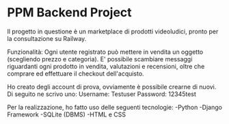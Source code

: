 # PPM Backend Project
Il progetto in questione è un marketplace di prodotti videoludici, pronto per la consultazione su Railway.

Funzionalità:
Ogni utente registrato può mettere in vendita un oggetto (scegliendo prezzo e categoria).
E' possibile scambiare messaggi riguardanti ogni prodotto in vendita, valutazioni e recensioni, oltre che comprare ed effettuare il checkout dell'acquisto.

Ho creato degli account di prova, ovviamente è possibile crearne di nuovi.
Di seguito ne scrivo uno:
Username: Testuser
Password: 12345test

Per la realizzazione, ho fatto uso delle seguenti tecnologie:
-Python
-Django Framework
-SQLite (DBMS)
-HTML e CSS



